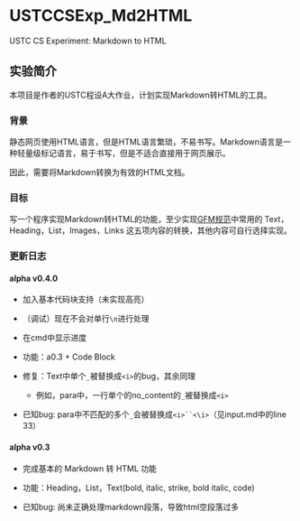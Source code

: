# USTCCSExp_Md2HTML

USTC CS Experiment: Markdown to HTML

## 实验简介

本项目是作者的USTC程设A大作业，计划实现Markdown转HTML的工具。

### 背景

静态网页使用HTML语言，但是HTML语言繁琐，不易书写。Markdown语言是一种轻量级标记语言，易于书写，但是不适合直接用于网页展示。

因此，需要将Markdown转换为有效的HTML文档。

### 目标

写一个程序实现Markdown转HTML的功能，至少实现[GFM规范](https://docs.github.com/en/get-started/writing-on-github/getting-started-with-writing-and-formatting-on-github/basic-writing-and-formatting-syntax)中常用的 Text，Heading，List，Images，Links 这五项内容的转换，其他内容可自行选择实现。

### 更新日志

#### alpha v0.4.0

- 加入基本代码块支持（未实现高亮）
- （调试）现在不会对单行`\n`进行处理
- 在cmd中显示进度

- 功能：a0.3 + Code Block
- 修复：Text中单个`_`被替换成`<i>`的bug，其余同理
  - 例如，para中，一行单个的no_content的`_`被替换成`<i>`

- 已知bug: para中不匹配的多个`_`会被替换成`<i>``<\i>`（见input.md中的line 33）

#### alpha v0.3

- 完成基本的 Markdown 转 HTML 功能
- 功能：Heading，List，Text(bold, italic, strike, bold italic, code)

- 已知bug: 尚未正确处理markdown段落，导致html空段落过多
